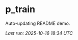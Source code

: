 # p_train

Auto-updating README demo.

<!--START_SECTION:status-->
_Last run: 2025-10-16 18:34 UTC_
<!--END_SECTION:status-->



































































































































































































































































































































































































































































































































































































































































































































































































































































































































































































































































































































































































































































